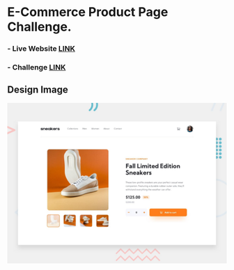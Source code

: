# E-Commerce Product Page Challenge.

### - Live Website [LINK](https://abdraoufx.github.io/frontEndMentor_Challenges/intermediate/E-commerce_product_page)

### - Challenge [LINK](https://www.frontendmentor.io/solutions/)

## Design Image

![Preview_Design_Image](images/desktop-preview.jpg "Design Image")
